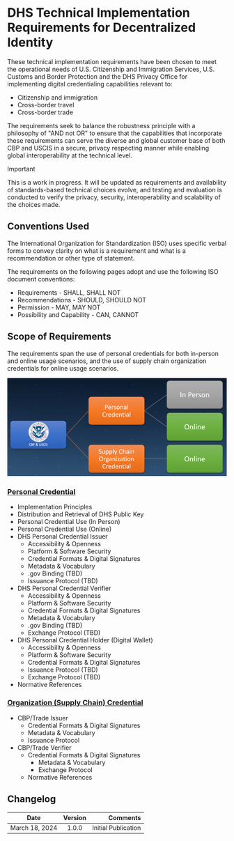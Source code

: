 # DHS Technical Implementation Requirements for Decentralized Identity

These technical implementation requirements have been chosen to meet the operational needs of U.S. Citizenship and Immigration Services, U.S. Customs and Border Protection and the DHS Privacy Office for implementing digital credentialing capabilities relevant to:

- Citizenship and immigration
- Cross-border travel
- Cross-border trade

The requirements seek to balance the robustness principle with a philosophy of "AND not OR" to ensure that the capabilities that incorporate these requirements can serve the diverse and global customer base of both CBP and USCIS in a secure, privacy respecting manner while enabling global interoperability at the technical level.

> [!IMPORTANT]
> This is a work in progress. It will be updated as requirements and availability of standards-based technical choices  evolve, and testing and evaluation is conducted to verify the privacy, security, interoperability and scalability of the choices made.   

## Conventions Used

The International Organization for Standardization (ISO) uses specific verbal forms to convey clarity on what is a requirement and what is a recommendation or other type of statement.

The requirements on the following pages adopt and use the following ISO document conventions:

- Requirements - SHALL, SHALL NOT
- Recommendations - SHOULD, SHOULD NOT
- Permission - MAY, MAY NOT
- Possibility and Capability - CAN, CANNOT

## Scope of Requirements

The requirements span the use of personal credentials for both in-person and online usage scenarios, and the use of supply chain organization credentials for online usage scenarios.

![Requirements for Personal and Supply Chain Credentials](/img/Requirements-Personal-SupplyChain.png)

### [Personal Credential](PersonalCredential.md)
- Implementation Principles
- Distribution and Retrieval of DHS Public Key
- Personal Credential Use (In Person)
- Personal Credential Use (Online)
- DHS Personal Credential Issuer
    - Accessibility & Openness
    - Platform & Software Security
    - Credential Formats & Digital Signatures
    - Metadata & Vocabulary
    - .gov Binding (TBD)
    - Issuance Protocol (TBD)
- DHS Personal Credential Verifier
    - Accessibility & Openness
    - Platform & Software Security
    - Credential Formats & Digital Signatures
    - Metadata & Vocabulary
    - .gov Binding (TBD)
    - Exchange Protocol (TBD)
- DHS Personal Credential Holder (Digital Wallet)
    - Accessibility & Openness
    - Platform & Software Security
    - Credential Formats & Digital Signatures
    - Issuance Protocol (TBD)
    - Exchange Protocol (TBD)
- Normative References

### [Organization (Supply Chain) Credential](OrganizationCredential.md)
- CBP/Trade Issuer
    - Credential Formats & Digital Signatures
    - Metadata & Vocabulary
    - Issuance Protocol
- CBP/Trade Verifier
  - Credential Formats & Digital Signatures
    - Metadata & Vocabulary
    - Exchange Protocol   
  - Normative References

## Changelog

| Date           |  Version  |                   Comments |
|----------------|:---------:|---------------------------:|
| March 18, 2024 |   1.0.0   |        Initial Publication |

